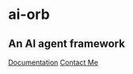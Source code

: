 # ai-orb

## An AI agent framework

[Documentation](README.md)
[Contact Me](mailto:152109007c@gmail.com)
